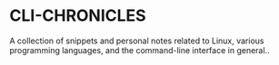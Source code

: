 # CLI-CHRONICLES
 A collection of snippets and personal notes related to Linux, various programming languages, and the command-line interface in general..
